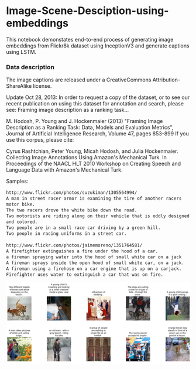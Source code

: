 # Image-Scene-Desciption-using-embeddings

This notebook demonstates end-to-end process of generating image embeddings from Flickr8k dataset using InceptionV3 and generate captions using LSTM.

### Data description

The image captions are released under a CreativeCommons Attribution-ShareAlike license.

Update Oct 28, 2013: In order to request a copy of the dataset, or to see our recent publication on using this dataset for annotation and search, please see:
Framing image description as a ranking task...

M. Hodosh, P. Young and J. Hockenmaier (2013) "Framing Image Description as a Ranking Task: Data, Models and Evaluation Metrics", Journal of Artificial Intelligence Research, Volume 47, pages 853-899
If you use this corpus, please cite:

Cyrus Rashtchian, Peter Young, Micah Hodosh, and Julia Hockenmaier. Collecting Image Annotations Using Amazon's Mechanical Turk. In Proceedings of the NAACL HLT 2010 Workshop on Creating Speech and Language Data with Amazon's Mechanical Turk.

Samples:

    http://www.flickr.com/photos/suzukiman/1305564994/
    A man in street racer armor is examining the tire of another racers motor bike.
    The two racers drove the white bike down the road.
    Two motorists are riding along on their vehicle that is oddly designed and colored.
    Two people are in a small race car driving by a green hill.
    Two people in racing uniforms in a street car.

    http://www.flickr.com/photos/jaimemoreno/1351764581/
    A firefighter extinguishes a fire under the hood of a car.
    a fireman spraying water into the hood of small white car on a jack
    A fireman sprays inside the open hood of small white car, on a jack.
    A fireman using a firehose on a car engine that is up on a carjack.
    Firefighter uses water to extinguish a car that was on fire.


<img src="image-caption.png">